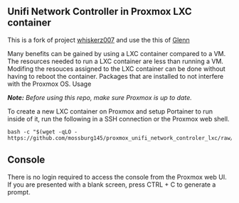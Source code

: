 ## Unifi Network Controller in Proxmox LXC container

This is a fork of project [whiskerz007](https://github.com/whiskerz007/proxmox_portainer_lxc) and use the this of [Glenn](https://community.ui.com/questions/ccbc7530-dd61-40a7-82ec-22b17f027776)

Many benefits can be gained by using a LXC container compared to a VM. The resources needed to run a LXC container are less than running a VM. Modifing the resouces assigned to the LXC container can be done without having to reboot the container. Packages that are installed to not interfere with the Proxmox OS.
Usage

***Note:*** _Before using this repo, make sure Proxmox is up to date._

To create a new LXC container on Proxmox and setup Portainer to run inside of it, run the following in a SSH connection or the Proxmox web shell.

```
bash -c "$(wget -qLO - https://github.com/mossburg145/proxmox_unifi_network_controler_lxc/raw/main/create_container.sh)"
```

## Console

There is no login required to access the console from the Proxmox web UI. If you are presented with a blank screen, press CTRL + C to generate a prompt.

